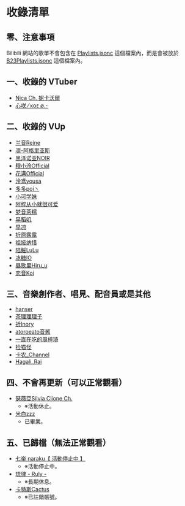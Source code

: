# 收錄清單

## 零、注意事項

Bilibili 網站的歌單不會包含在 [Playlists.jsonc](/Playlists.jsonc) 這個檔案內，而是會被放於 [B23Playlists.jsonc](/B23Playlists.jsonc) 這個檔案內。

## 一、收錄的 VTuber

- [Nica Ch. 妮卡沃爾](https://www.youtube.com/@NicaCh)
- [心咲 ⁄ ᴋᴏᴇ ∅.･ ](https://www.youtube.com/@koe__zzz)

## 二、收錄的 VUp

- [兰音Reine](https://space.bilibili.com/698029620)
- [凛-阿格里亚斯](https://space.bilibili.com/2650919)
- [黑泽诺亚NOIR](https://space.bilibili.com/922573)
- [穆小泠Official](https://space.bilibili.com/43272050)
- [花满Official](https://space.bilibili.com/690804827)
- [泠鸢yousa](https://space.bilibili.com/282994)
- [多多poi丶](https://space.bilibili.com/11253297)
- [小可学妹](https://space.bilibili.com/14387072)
- [阿梓从小就很可爱](https://space.bilibili.com/7706705)
- [梦音茶糯](https://space.bilibili.com/140378)
- [早稻叽](https://space.bilibili.com/1950658)
- [早凉](https://space.bilibili.com/518817)
- [折原露露](https://space.bilibili.com/631070414)
- [祖娅纳惜](https://space.bilibili.com/3046429)
- [陆鳐LuLu](https://space.bilibili.com/1856528671)
- [冰糖IO](https://space.bilibili.com/198297)
- [昼歌里Hiru_u](https://space.bilibili.com/3494380161730626)
- [恋音Koi](https://space.bilibili.com/4067807)

## 三、音樂創作者、唱見、配音員或是其他

- [hanser](https://space.bilibili.com/11073)
- [茶理理理子](https://space.bilibili.com/684169)
- [祈Inory](https://space.bilibili.com/234782)
- [atoroeato音酱](https://space.bilibili.com/2677744)
- [一直在吃的周梓琦](https://space.bilibili.com/20473341)
- [捡猫怪](https://space.bilibili.com/591402619)
- [卡农_Channel](https://space.bilibili.com/835644)
- [Hagali_Rai](https://space.bilibili.com/1193071875)

## 四、不會再更新（可以正常觀看）

- [瑟薇亞Silvia Clione Ch.](https://www.youtube.com/channel/UCgIdZIYa6abRpcdOpNfbR7g)
  - ※活動休止。
- [米白zzz](https://space.bilibili.com/5005968)
  - 已畢業。

## 五、已歸檔（無法正常觀看）

- [七楽 naraku【 活動停止中 】](https://www.youtube.com/@naraku.tensai)
  - ※活動停止中。
- [琉律 - Ruly -](https://www.youtube.com/@Ruly)
  - ※長期休息。
- [卡特斯Cactus](https://space.bilibili.com/1482911817)
  - ※已註銷帳號。